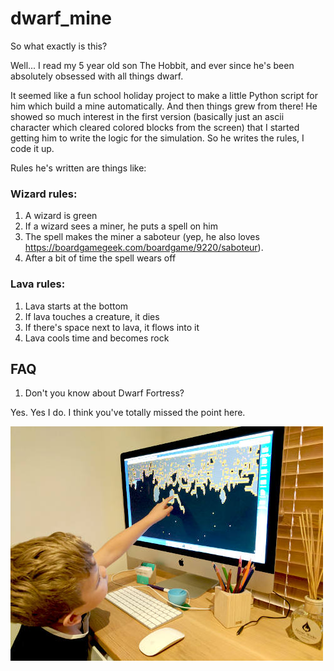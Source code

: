 # dwarf_mine

So what exactly is this?

Well... I read my 5 year old son The Hobbit, and ever since he's been absolutely obsessed with all things dwarf.

It seemed like a fun school holiday project to make a little Python script for him which build a mine automatically. And then things grew from there! He showed so much interest in the first version (basically just an ascii character which cleared colored blocks from the screen) that I started getting him to write the logic for the simulation. So he writes the rules, I code it up.

Rules he's written are things like:

### Wizard rules:

1. A wizard is green
2. If a wizard sees a miner, he puts a spell on him
3. The spell makes the miner a saboteur (yep, he also loves https://boardgamegeek.com/boardgame/9220/saboteur). 
4. After a bit of time the spell wears off

### Lava rules:

1. Lava starts at the bottom
2. If lava touches a creature, it dies
3. If there's space next to lava, it flows into it
4. Lava cools time and becomes rock


## FAQ

1. Don't you know about Dwarf Fortress?

Yes. Yes I do. I think you've totally missed the point here.

![dwarf mine in action](
https://github.com/nyalldawson/dwarf_mine/blob/master/resources/pic.jpg?raw=true)
